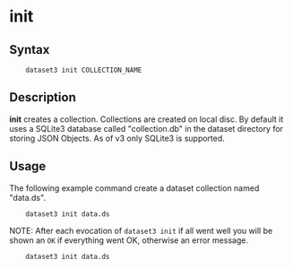 
init
====

Syntax
------

~~~shell
    dataset3 init COLLECTION_NAME
~~~

Description
-----------

__init__ creates a collection. Collections are created on local 
disc. By default it uses a SQLite3 database called "collection.db"
in the dataset directory for storing JSON Objects. As of v3 only
SQLite3 is supported.

Usage
-----

The following example command create a dataset collection 
named "data.ds".

~~~shell
    dataset3 init data.ds
~~~

NOTE: After each evocation of `dataset3 init` if all went well 
you will be shown an `OK` if everything went OK, otherwise
an error message. 

~~~shell
    dataset3 init data.ds
~~~

